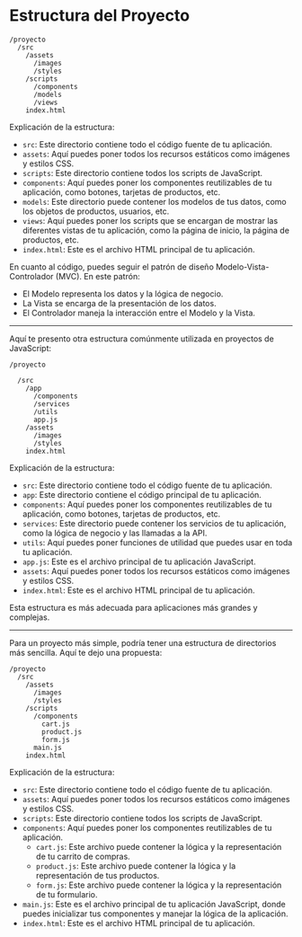 # Estructura del Proyecto

```
/proyecto
  /src
    /assets
      /images
      /styles
    /scripts
      /components
      /models
      /views
    index.html
```

Explicación de la estructura:

- `src`: Este directorio contiene todo el código fuente de tu aplicación.
- `assets`: Aquí puedes poner todos los recursos estáticos como imágenes y estilos CSS.
- `scripts`: Este directorio contiene todos los scripts de JavaScript.
- `components`: Aquí puedes poner los componentes reutilizables de tu aplicación, como botones, tarjetas de productos, etc.
- `models`: Este directorio puede contener los modelos de tus datos, como los objetos de productos, usuarios, etc.
- `views`: Aquí puedes poner los scripts que se encargan de mostrar las diferentes vistas de tu aplicación, como la página de inicio, la página de productos, etc.
- `index.html`: Este es el archivo HTML principal de tu aplicación.

En cuanto al código, puedes seguir el patrón de diseño Modelo-Vista-Controlador (MVC). En este patrón:

- El Modelo representa los datos y la lógica de negocio.
- La Vista se encarga de la presentación de los datos.
- El Controlador maneja la interacción entre el Modelo y la Vista.

---

Aquí te presento otra estructura comúnmente utilizada en proyectos de JavaScript:

```
/proyecto

  /src
    /app
      /components
      /services
      /utils
      app.js
    /assets
      /images
      /styles
    index.html
```

Explicación de la estructura:

- `src`: Este directorio contiene todo el código fuente de tu aplicación.
- `app`: Este directorio contiene el código principal de tu aplicación.
- `components`: Aquí puedes poner los componentes reutilizables de tu aplicación, como botones, tarjetas de productos, etc.
- `services`: Este directorio puede contener los servicios de tu aplicación, como la lógica de negocio y las llamadas a la API.
- `utils`: Aquí puedes poner funciones de utilidad que puedes usar en toda tu aplicación.
- `app.js`: Este es el archivo principal de tu aplicación JavaScript.
- `assets`: Aquí puedes poner todos los recursos estáticos como imágenes y estilos CSS.
- `index.html`: Este es el archivo HTML principal de tu aplicación.

Esta estructura es más adecuada para aplicaciones más grandes y complejas.

---

Para un proyecto más simple, podría tener una estructura de directorios más sencilla. Aquí te dejo una propuesta:

```
/proyecto
  /src
    /assets
      /images
      /styles
    /scripts
      /components
        cart.js
        product.js
        form.js
      main.js
    index.html
```

Explicación de la estructura:

- `src`: Este directorio contiene todo el código fuente de tu aplicación.
- `assets`: Aquí puedes poner todos los recursos estáticos como imágenes y estilos CSS.
- `scripts`: Este directorio contiene todos los scripts de JavaScript.
- `components`: Aquí puedes poner los componentes reutilizables de tu aplicación.
  - `cart.js`: Este archivo puede contener la lógica y la representación de tu carrito de compras.
  - `product.js`: Este archivo puede contener la lógica y la representación de tus productos.
  - `form.js`: Este archivo puede contener la lógica y la representación de tu formulario.
- `main.js`: Este es el archivo principal de tu aplicación JavaScript, donde puedes inicializar tus componentes y manejar la lógica de la aplicación.
- `index.html`: Este es el archivo HTML principal de tu aplicación.
